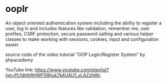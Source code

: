 # ooplr
An object oriented authentication system including the ability to register a user, log in and includes features like validation, remember me, user profiles, CSRF protection, secure password salting and various helper classes to make working with sessions, cookies, input and configuration easier. 

source code of the video tutorial "OOP Login/Register System" by phpacademy

YouTube link:
https://www.youtube.com/playlist?list=PLfdtiltiRHWF5Rhuk7k4UAU1_yLAZzhWc
